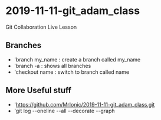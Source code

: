 # 2019-11-11-git_adam_class
Git Collaboration Live Lesson
## Branches
 - 'branch my_name : create a branch called my_name
 - 'branch -a : shows all branches
 - 'checkout name : switch to branch called name
## More Useful stuff
 - 'https://github.com/MrIonic/2019-11-11-git_adam_class.git
 - 'git log --oneline --all --decorate --graph  